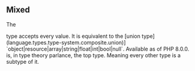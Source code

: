  
## Mixed
 
 The <!-- start type -->
<!--
mixed
--> type accepts every value. It is equivalent to the [union type](language.types.type-system.composite.union)]  `object|resource|array|string|float|int|bool|null`. Available as of PHP 8.0.0. 
 
 <!-- start type -->
<!--
mixed
--> is, in type theory parlance, the top type. Meaning every other type is a subtype of it. 

